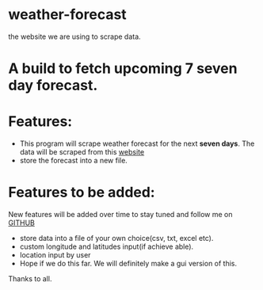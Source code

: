 # weather-forecast

the website we are using to scrape data.

# A build to fetch upcoming 7 seven day forecast.

# Features:

* This program will scrape weather forecast for the next **seven days**. The data will be scraped from this [website](https://www.weather.gov/)
* store the forecast into a new file.

# Features to be added:
New features will be added over time to stay tuned and follow me on [GITHUB](github.com/hassancodes)

* store data into a file of your own choice(csv, txt, excel etc).
* custom longitude and latitudes input(if achieve able).
* location input by user
* Hope if we do this far. We will definitely make a gui version of this.

Thanks to all.